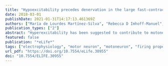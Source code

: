```yaml
---
title: "Hypoexcitability precedes denervation in the large fast-contracting motor units in two unrelated mouse models of ALS"
date: 2018-03-01
publishDate: 2021-01-31T14:17:13.461369Z
authors: ["María de Lourdes Martínez-Silva", "Rebecca D Imhoff-Manuel", "Aarti Sharma", "CJ Heckman", "Neil A Shneider", "Francesco Roselli", "Daniel Zytnicki", "Marin Manuel"]
publication_types: ["2"]
abstract: "Hyperexcitability has been suggested to contribute to motoneuron degeneration in amyotrophic lateral sclerosis (ALS). If this is so, and given that the physiological type of a motor unit determines the relative susceptibility of its motoneuron in ALS, then one would expect the most vulnerable motoneurons to display the strongest hyperexcitability prior to their degeneration, whereas the less vulnerable should display a moderate hyperexcitability, if any. We tested this hypothesis in vivo in two unrelated ALS mouse models by correlating the electrical properties of motoneurons with their physiological types, identified based on their motor unit contractile properties. We found that, far from being hyperexcitable, the most vulnerable motoneurons become unable to fire repetitively despite the fact that their neuromuscular junctions were still functional. Disease markers confirm that this loss of function is an early sign of degeneration. Our results indicate that intrinsic hyperexcitability is unlikely to be the cause of motoneuron degeneration."
featured: false
publication: "*eLife*"
tags: ["electrophysiology", "motor neuron", "motoneuron", "firing properties", "in vivo intracellular recordings"]
url_pdf: "https://doi.org/10.7554/eLife.30955"
doi: "10.7554/ELIFE.30955"
---
```


